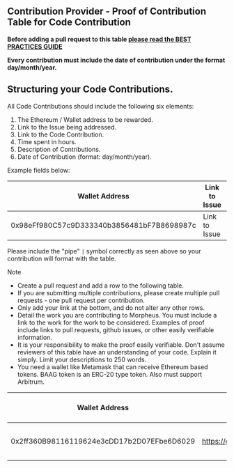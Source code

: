 ## Contribution Provider - Proof of Contribution Table for Code Contribution

**Before adding a pull request to this table [please read the BEST PRACTICES GUIDE](https://github.com/Morlabs/BasedAgent/blob/main/Contribute/contribution_guidelines.md)**

**Every contribution must include the date of contribution under the format day/month/year.**

## Structuring your Code Contributions.
All Code Contributions should include the following six elements:
1. The Ethereum / Wallet address to be rewarded.
2. Link to the Issue being addressed.
3. Link to the Code Contribution.
4. Time spent in hours.
5. Description of Contributions.
6. Date of Contribution (format: day/month/year).

Example fields below: 

| Wallet Address                             | Link to Issue | Link to Work        | Time spent (hours) | Description of Contribution | Date of Contribution |
| ------------------------------------------ | ------------- | ------------------- | ------------------- | --------------------------- | ------------------- |
| 0x98eFf980C57c9D333340b3856481bF7B8698987c | Link to Issue | Link to Commit #127 | 50                  | Integration of ollama       | 12/03/2024          |

Please include the "pipe" `|` symbol correctly as seen above so your contribution will format with the table.

> [!NOTE]
> - Create a pull request and add a row to the following table.  
> - If you are submitting multiple contributions, please create multiple pull requests - one pull request per contribution.  
> - Only add your link at the bottom, and do not alter any other rows.   
> - Detail the work you are contributing to Morpheus. You must include a link to the work for the work to be considered. Examples of proof include links to pull requests, github issues, or other easily verifiable information.  
> - It is your responsibility to make the proof easily verifiable. Don't assume reviewers of this table have an understanding of your code. Explain it simply. Limit your descriptions to 250 words.
> - You need a wallet like Metamask that can receive Ethereum based tokens. BAAG token is an ERC-20 type token. Also must support Arbitrum.

| Wallet Address | Link to Work | Time spent hours | Description of Contribution | Date of Contribution |
| -------------- | ------------ | --------------------- | --------------------------- | ------------------- |
| 0x2ff360B98116119624e3cDD17b2D07EFbe6D6029 | https://github.com/Morlabs/ | 5 | Initial setup to the MorLabs Github | 01/04/2024 |
